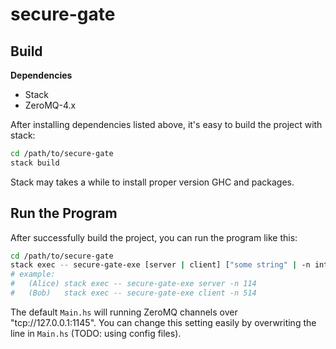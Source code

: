 # secure-gate

## Build

**Dependencies**

+ Stack
+ ZeroMQ-4.x

After installing dependencies listed above, it's easy to build the project with stack:

``` bash
cd /path/to/secure-gate
stack build
```

Stack may takes a while to install proper version GHC and packages. 

## Run the Program

After successfully build the project, you can run the program like this:

``` bash
cd /path/to/secure-gate
stack exec -- secure-gate-exe [server | client] ["some string" | -n integer]
# example:
#   (Alice) stack exec -- secure-gate-exe server -n 114
#   (Bob)   stack exec -- secure-gate-exe client -n 514
```

The default `Main.hs` will running ZeroMQ channels over "tcp://127.0.0.1:1145". You can
change this setting easily by overwriting the line in `Main.hs` (TODO: using config files).

